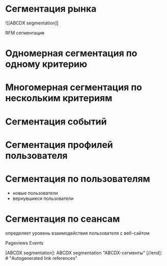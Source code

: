 # Сегментация рынка
![[ABCDX segmentation]]

RFM сегментация


# Одномерная сегментация по одному критерию

# Многомерная сегментация по нескольким критериям

# Сегментация событий

# Сегментация профилей пользователя

# Сегментация по пользователям
- новые пользователи
- вернувшиеся пользователи
  
# Сегментация по сеансам
определяет уровень взаимодействия пользователя с веб-сайтом

Pageviews
Events

[//begin]: # "Autogenerated link references for markdown compatibility"
[ABCDX segmentation]: ABCDX segmentation "ABCDX-сегменты"
[//end]: # "Autogenerated link references"